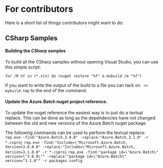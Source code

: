 # For contributors
Here is a short list of things contributors might want to do:

## CSharp Samples

#### Building the CSharp samples
To build all the CSharp samples without opening Visual Studio, you can use this simple script:
```
for /R %f in (*.sln) do (nuget restore "%f" & msbuild /m "%f")
```

If you want to write the output of the build to a file you can tack on ` >> mybuild.tmp` to the end of the command.

#### Update the Azure.Batch nuget project reference.
To update the nuget reference the easiest way is to just do a textual replace.  This can be done as long as the dependencies have not changed between the old and new versions of the Azure.Batch nuget package.

The following commands can be used to perform the textual replace: 
`rep.exe -find:"Azure.Batch.3.0.0" -replace:"Azure.Batch.3.1.0" -r *.csproj`
`rep.exe -find:"Include=\"Microsoft.Azure.Batch, Version=3.0.0.0" -replace:"Include=\"Microsoft.Azure.Batch, Version=3.1.0.0" -r *.csproj`
`rep.exe -find:"package id=\"Azure.Batch\" version=\"3.0.0\"" -replace:"package id=\"Azure.Batch\" version="3.1.0"" -r packages.config`
 